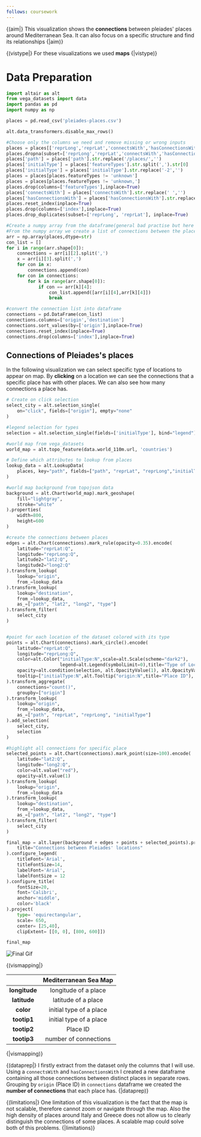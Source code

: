 ```yaml
---
follows: coursework
---
```


{(aim|}
This visualization shows the **connections** between pleiades' places around Mediterranean Sea. It can also focus on a specific structure and find its relationships
{|aim)}

{(vistype|}
For these visualizations we used **maps**
{|vistype)}

# Data Preparation

```python
import altair as alt
from vega_datasets import data
import pandas as pd
import numpy as np

places = pd.read_csv('pleiades-places.csv')

alt.data_transformers.disable_max_rows()

#Choose only the columns we need and remove missing or wrong inputs
places = places[['reprLong','reprLat','connectsWith','hasConnectionsWith','featureTypes','path']]
places.dropna(subset=['reprLong','reprLat','connectsWith','hasConnectionsWith','featureTypes','path'],inplace=True)
places['path'] = places['path'].str.replace('/places/','')
places['initialType'] = places['featureTypes'].str.split(',').str[0]
places['initialType'] = places['initialType'].str.replace('-2','')
places = places[places.featureTypes != 'unknown']
places = places[places.featureTypes != 'unknown,']
places.drop(columns=['featureTypes'],inplace=True)
places['connectsWith'] = places['connectsWith'].str.replace(' ','')
places['hasConnectionsWith'] = places['hasConnectionsWith'].str.replace(' ','')
places.reset_index(inplace=True)
places.drop(columns=['index'],inplace=True)
places.drop_duplicates(subset=['reprLong', 'reprLat'], inplace=True)

#Create a numpy array from the dataframe(general bad practise but here is uselful)
#From the numpy array we create a list of connections between the places
arr = np.array(places,dtype=str)
con_list = []
for i in range(arr.shape[0]):
    connections = arr[i][2].split(',')
    x = arr[i][3].split(',')
    for con in x:
        connections.append(con)
    for con in connections:
        for k in range(arr.shape[0]):
            if con == arr[k][4]:
                con_list.append([arr[i][4],arr[k][4]])
                break

#convert the connection list into dataframe
connections = pd.DataFrame(con_list)
connections.columns=['origin','destination']
connections.sort_values(by=['origin'],inplace=True)
connections.reset_index(inplace=True)
connections.drop(columns=['index'],inplace=True)
```
## Connections of Pleiades's places

In the following visualization we can select specific type of locations to appear on map. By **clicking** on a location we can see the connections that a specific place has with other places. We can also see how many connections a place has.

```python
# Create on click selection
select_city = alt.selection_single(
    on="click", fields=["origin"], empty="none"
)

#legend selection for types
selection = alt.selection_single(fields=['initialType'], bind="legend")

#world map from vega_datasets
world_map = alt.topo_feature(data.world_110m.url, 'countries')

# Define which attributes to lookup from places
lookup_data = alt.LookupData(
    places, key="path", fields=["path", "reprLat", "reprLong","initialType"]
)

#world map background from topojson data
background = alt.Chart(world_map).mark_geoshape(
    fill="lightgray",
    stroke="white"
).properties(
    width=800,
    height=600
)

#create the connections between places
edges = alt.Chart(connections).mark_rule(opacity=0.35).encode(
    latitude="reprLat:Q",
    longitude="reprLong:Q",
    latitude2="lat2:Q",
    longitude2="long2:Q"
).transform_lookup(
    lookup="origin",
    from_=lookup_data
).transform_lookup(
    lookup="destination",
    from_=lookup_data,
    as_=["path", "lat2", "long2", "type"]
).transform_filter(
    select_city
)


#point for each location of the dataset colored with its type
points = alt.Chart(connections).mark_circle().encode(
    latitude="reprLat:Q",
    longitude="reprLong:Q",
    color=alt.Color("initialType:N",scale=alt.Scale(scheme="dark2"),
                    legend=alt.Legend(symbolLimit=0),title="Type of Location"),
    opacity=alt.condition(selection, alt.OpacityValue(1), alt.OpacityValue(0)),
    tooltip=["initialType:N",alt.Tooltip("origin:N",title="Place ID"), "connections:Q"]
).transform_aggregate(
    connections="count()",
    groupby=["origin"]
).transform_lookup(
    lookup="origin",
    from_=lookup_data,
    as_=["path", "reprLat", "reprLong", "initialType"]
).add_selection(
    select_city,
    selection
)

#highlight all connections for specific place
selected_points = alt.Chart(connections).mark_point(size=100).encode(
    latitude="lat2:Q",
    longitude="long2:Q",
    color=alt.value("red"),
    opacity=alt.value(1)
).transform_lookup(
    lookup="origin",
    from_=lookup_data
).transform_lookup(
    lookup="destination",
    from_=lookup_data,
    as_=["path", "lat2", "long2", "type"]
).transform_filter(
    select_city
)

final_map = alt.layer(background + edges + points + selected_points).properties(
    title="Connections between Pleiades' locations"
).configure_legend(
    titleFont='Arial',
    titleFontSize=14,
    labelFont='Arial',
    labelFontSize = 12
).configure_title(
    fontSize=20,
    font='Calibri',
    anchor='middle',
    color='black'
).project(
    type= 'equirectangular',
    scale= 650,                        
    center= [25,40],
    clipExtent= [[0, 0], [800, 600]])

final_map
```

![Final Gif](Material/ThirdVisualization/FinalThirdGif.gif)

{(vismapping|}

 |             |Mediterranean Sea Map                |
 |:-----------:|:-----------------------------------:|
 |**longitude**|longitude of a place                 |
 |**latitude** |latitude of a place                  |
 |**color**    |initial type of a place              |
 |**tootip1**  |initial type of a place              |
 |**tootip2**  |Place ID                             |
 |**tootip3**  |number of connections                |

{|vismapping)}

{(dataprep|}
I firstly extract from the dataset only the columns that I will use. Using a `connectsWith` and `hasConnectionsWith` I created a new dataframe containing all those connections between distinct places in separate rows. Grouping by `origin` (Place ID) in `connections` dataframe we created the **number of connections** that each place has.
{|dataprep)}

{(limitations|}
One limitation of this visualization is the fact that the map is not scalable, therefore cannot zoom or navigate through the map. Also the high density of places around Italy and Greece does not allow us to clearly distinguish the connections of some places. A scalable map could solve both of this problems.
{|limitations)}

